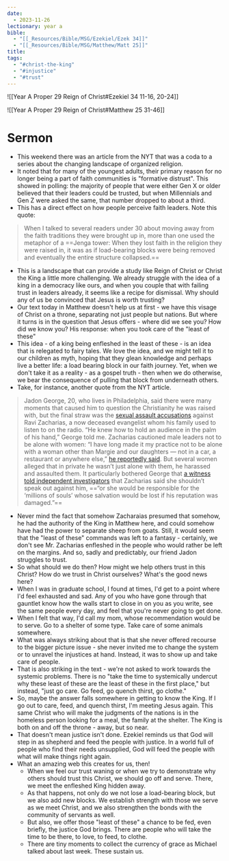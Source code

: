 ```yaml
---
date:
  - 2023-11-26
lectionary: year a
bible:
  - "[[_Resources/Bible/MSG/Ezekiel/Ezek 34]]"
  - "[[_Resources/Bible/MSG/Matthew/Matt 25]]"
title: 
tags:
  - "#christ-the-king"
  - "#injustice"
  - "#trust"
---
```

![[Year A Proper 29 Reign of Christ#Ezekiel 34 11-16, 20-24]]

![[Year A Proper 29 Reign of Christ#Matthew 25 31-46]]

# Sermon
- This weekend there was an article from the NYT that was a coda to a series about the changing landscape of organized religion.
- It noted that for many of the youngest adults, their primary reason for no longer being a part of faith communities is "formative distrust".  This showed in polling: the majority of people that were either Gen X or older believed that their leaders could be trusted, but when Millennials and Gen Z were asked the same, that number dropped to about a third.
- This has a direct effect on how people perceive faith leaders.  Note this quote:
>When I talked to several readers under 30 about moving away from the faith traditions they were brought up in, more than one used the metaphor of a ==Jenga tower: When they lost faith in the religion they were raised in, it was as if load-bearing blocks were being removed and eventually the entire structure collapsed.==

- This is a landscape that can provide a study like Reign of Christ or Christ the King a little more challenging.  We already struggle with the idea of a king in a democracy like ours, and when you couple that with failing trust in leaders already, it seems like a recipe for dismissal.  Why should any of us be convinced that Jesus is worth trusting? 
- Our text today in Matthew doesn't help us at first - we have this visage of Christ on a throne, separating not just people but nations.  But where it turns is in the question that Jesus offers - where did we see you?  How did we know you?  His response: when you took care of the "least of these"
- This idea - of a king being enfleshed in the least of these - is an idea that is relegated to fairy tales.  We love the idea, and we might tell it to our children as myth, hoping that they glean knowledge and perhaps live a better life: a load bearing block in our faith journey.  Yet, when we don't take it as a reality - as a gospel truth - then when we do otherwise, we bear the consequence of pulling that block from underneath others.
- Take, for instance, another quote from the NYT article.  
>Jadon George, 20, who lives in Philadelphia, said there were many moments that caused him to question the Christianity he was raised with, but the final straw was the [sexual assault accusations](https://www.nytimes.com/2021/02/11/us/ravi-zacharias-sexual-abuse.html) against Ravi Zacharias, a now deceased evangelist whom his family used to listen to on the radio. “He knew how to hold an audience in the palm of his hand,” George told me.
> Zacharias cautioned male leaders not to be alone with women: “I have long made it my practice not to be alone with a woman other than Margie and our daughters — not in a car, a restaurant or anywhere else,” [he reportedly said](https://www.christianitytoday.com/news/2020/september/ravi-zacharias-sexual-harassment-rzim-spa-massage-investiga.html). But several women alleged that in private he wasn’t just alone with them, he harassed and assaulted them. It particularly bothered George that [a witness told independent investigators](https://www.courthousenews.com/wp-content/uploads/2021/02/zacharias-report.pdf) that Zacharias said she shouldn’t speak out against him, ==“or she would be responsible for the ‘millions of souls’ whose salvation would be lost if his reputation was damaged.”==
- Never mind the fact that somehow Zacharaias presumed that somehow, he had the authority of the King in Matthew here, and could somehow have had the power to separate sheep from goats.  Still, it would seem that the "least of these" commands was left to a fantasy - certainly, we don't see Mr. Zacharias enfleshed in the people who would rather be left on the margins.  And so, sadly and predictably, our friend Jadon struggles to trust.
- So what should we do then?  How might we help others trust in this Christ?  How do we trust in Christ ourselves?  What's the good news here?
- When I was in graduate school, I found at times, I'd get to a point where I'd feel exhausted and sad.  Any of you who have gone through that gauntlet know how the walls start to close in on you as you write, see the same people every day, and feel that you're never going to get done.
- When I felt that way, I'd call my mom, whose recommendation would be to serve.  Go to a shelter of some type.  Take care of some animals somewhere.
- What was always striking about that is that she never offered recourse to the bigger picture issue - she never invited me to change the system or to unravel the injustices at hand.  Instead, it was to show up and take care of people.
- That is also striking in the text - we're not asked to work towards the systemic problems.  There is no "take the time to systemically undercut why these least of these are the least of these in the first place," but instead, "just go care.  Go feed, go quench thirst, go clothe."
- So, maybe the answer falls somewhere in getting to know the King.  If I go out to care, feed, and quench thirst, I'm meeting Jesus again.  This same Christ who will make the judgments of the nations is in the homeless person looking for a meal, the family at the shelter.  The King is both on and off the throne - away, but so near.
- That doesn't mean justice isn't done.  Ezekiel reminds us that God will step in as shepherd and feed the people with justice.  In a world full of people who find their needs unsupplied, God will feed the people with what will make things right again.
- What an amazing web this creates for us, then!
	- When we feel our trust waning or when we try to demonstrate why others should trust this Christ, we should go off and serve.  There, we meet the enfleshed King hidden away.  
	- As that happens, not only do we not lose a load-bearing block, but we also add new blocks.  We establish strength with those we serve as we meet Christ, and we also strengthen the bonds with the community of servants as well.
	- But also, we offer those "least of these" a chance to be fed, even briefly, the justice God brings.  There are people who will take the time to be there, to love, to feed, to clothe.
	- There are tiny moments to collect the currency of grace as Michael talked about last week.  These sustain us.